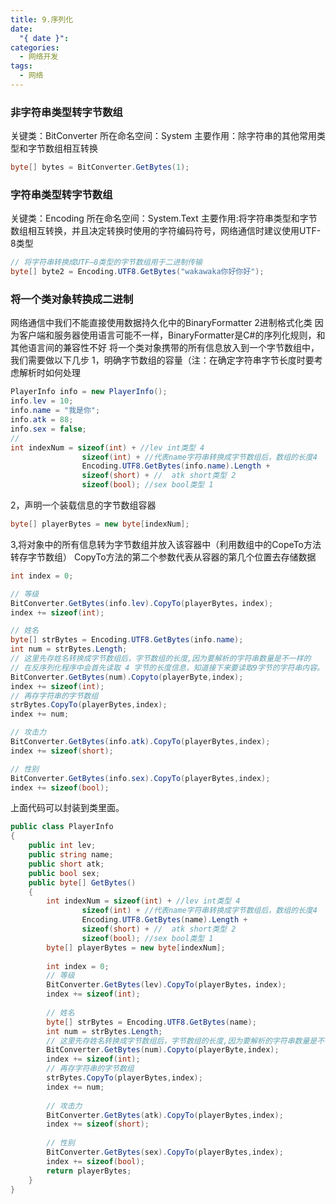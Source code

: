 ```yaml
---
title: 9.序列化
date:
  "{ date }": 
categories:
  - 网络开发
tags:
  - 网络
---
```

### 非字符串类型转字节数组
关键类：BitConverter
所在命名空间：System
主要作用：除字符串的其他常用类型和字节数组相互转换
```C#
byte[] bytes = BitConverter.GetBytes(1);
```
### 字符串类型转字节数组
关键类：Encoding
所在命名空间：System.Text
主要作用:将字符串类型和字节数组相互转换，并且决定转换时使用的字符编码符号，网络通信时建议使用UTF-8类型
```C#
// 将字符串转换成UTF—8类型的字节数组用于二进制传输
byte[] byte2 = Encoding.UTF8.GetBytes("wakawaka你好你好");
```

### 将一个类对象转换成二进制 
网络通信中我们不能直接使用数据持久化中的BinaryFormatter 2进制格式化类
因为客户端和服务器使用语言可能不一样，BinaryFormatter是C#的序列化规则，和其他语言间的兼容性不好
将一个类对象携带的所有信息放入到一个字节数组中，我们需要做以下几步
1，明确字节数组的容量（注：在确定字符串字节长度时要考虑解析时如何处理
```C#
PlayerInfo info = new PlayerInfo();
info.lev = 10;
info.name = "我是你";
info.atk = 88;
info.sex = false;
// 
int indexNum = sizeof(int) + //lev int类型 4 
				sizeof(int) + //代表name字符串转换成字节数组后，数组的长度4
				Encoding.UTF8.GetBytes(info.name).Length +
				sizeof(short) + //  atk short类型 2
				sizeof(bool); //sex bool类型 1
```
2，声明一个装载信息的字节数组容器
```C#
byte[] playerBytes = new byte[indexNum];
```
3,将对象中的所有信息转为字节数组并放入该容器中（利用数组中的CopeTo方法转存字节数组）
CopyTo方法的第二个参数代表从容器的第几个位置去存储数据
```C#
int index = 0;

// 等级
BitConverter.GetBytes(info.lev).CopyTo(playerBytes，index);
index += sizeof(int);

// 姓名
byte[] strBytes = Encoding.UTF8.GetBytes(info.name);
int num = strBytes.Length;
// 这里先存姓名转换成字节数组后，字节数组的长度,因为要解析的字符串数量是不一样的
// 在反序列化程序中会首先读取 4 字节的长度信息，知道接下来要读取9字节的字符串内容。
BitConverter.GetBytes(num).Copyto(playerByte,index);
index += sizeof(int);
// 再存字符串的字节数组
strBytes.CopyTo(playerBytes,index);
index += num;

// 攻击力
BitConverter.GetBytes(info.atk).CopyTo(playerBytes,index);
index += sizeof(short);

// 性别
BitConverter.GetBytes(info.sex).CopyTo(playerBytes,index);
index += sizeof(bool);
```

上面代码可以封装到类里面。

```C#
public class PlayerInfo
{
	public int lev;
	public string name;
	public short atk;
	public bool sex;
	public byte[] GetBytes()
	{
		int indexNum = sizeof(int) + //lev int类型 4 
				sizeof(int) + //代表name字符串转换成字节数组后，数组的长度4
				Encoding.UTF8.GetBytes(name).Length +
				sizeof(short) + //  atk short类型 2
				sizeof(bool); //sex bool类型 1
		byte[] playerBytes = new byte[indexNum];
		
		int index = 0;
		// 等级
		BitConverter.GetBytes(lev).CopyTo(playerBytes，index);
		index += sizeof(int);
		
		// 姓名
		byte[] strBytes = Encoding.UTF8.GetBytes(name);
		int num = strBytes.Length;
		// 这里先存姓名转换成字节数组后，字节数组的长度,因为要解析的字符串数量是不一样的，先说一个大致保底范围
		BitConverter.GetBytes(num).Copyto(playerByte,index);
		index += sizeof(int);
		// 再存字符串的字节数组
		strBytes.CopyTo(playerBytes,index);
		index += num;
		
		// 攻击力
		BitConverter.GetBytes(atk).CopyTo(playerBytes,index);
		index += sizeof(short);
		
		// 性别
		BitConverter.GetBytes(sex).CopyTo(playerBytes,index);
		index += sizeof(bool);
		return playerBytes;
	}
}
```

